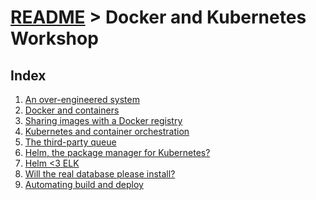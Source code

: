 [README](../) > Docker and Kubernetes Workshop
==============================================

Index
-----
1. [An over-engineered system](1-an-over-engineered-system)
2. [Docker and containers](2-docker-and-conatiners)
3. [Sharing images with a Docker registry](3-create-a-docker-registry)
4. [Kubernetes and container orchestration](3-kubernetes-and-container-orchestration)
5. [The third-party queue](4-third-party-queue)
6. [Helm, the package manager for Kubernetes?](5-helm-the-package-manager-for-kubernetes)
7. [Helm <3 ELK](6-helm-and-elk)
8. [Will the real database please install?](7-will-the-real-database-please-install)
9. [Automating build and deploy](8-automating-build-and-deploy)
